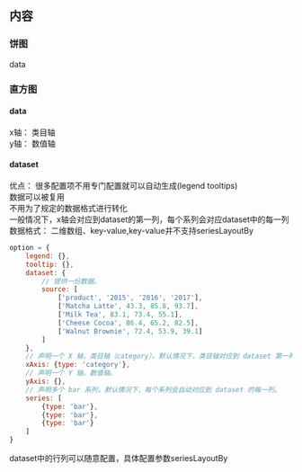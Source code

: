 ## 内容
### 饼图
data
### 直方图
#### data
x轴： 类目轴  
y轴： 数值轴  
#### dataset

优点：
   很多配置项不用专门配置就可以自动生成(legend tooltips)  
   数据可以被复用  
   不用为了规定的数据格式进行转化  
一般情况下，x轴会对应到dataset的第一列，每个系列会对应dataset中的每一列  
数据格式： 二维数组、key-value,key-value并不支持seriesLayoutBy
        
```js
option = {
    legend: {},
    tooltip: {},
    dataset: {
        // 提供一份数据。
        source: [
            ['product', '2015', '2016', '2017'],
            ['Matcha Latte', 43.3, 85.8, 93.7],
            ['Milk Tea', 83.1, 73.4, 55.1],
            ['Cheese Cocoa', 86.4, 65.2, 82.5],
            ['Walnut Brownie', 72.4, 53.9, 39.1]
        ]
    },
    // 声明一个 X 轴，类目轴（category）。默认情况下，类目轴对应到 dataset 第一列。
    xAxis: {type: 'category'},
    // 声明一个 Y 轴，数值轴。
    yAxis: {},
    // 声明多个 bar 系列，默认情况下，每个系列会自动对应到 dataset 的每一列。
    series: [
        {type: 'bar'},
        {type: 'bar'},
        {type: 'bar'}
    ]
}
```

dataset中的行列可以随意配置，具体配置参数seriesLayoutBy
